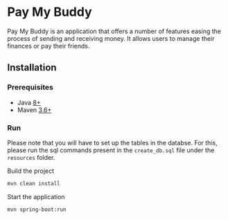 # Pay My Buddy

Pay My Buddy is an application that offers a number of features easing the process of sending and receiving money. It allows users to manage their finances or pay their friends.

## Installation

### Prerequisites

- Java [8+](https://adoptopenjdk.net/?variant=openjdk8&jvmVariant=hotspot)
- Maven [3.6+](https://maven.apache.org/download.cgi)

### Run

Please note that you will have to set up the tables in the databse. For this, please run the sql commands present in the ``` create_db.sql ``` file under the ``` resources ``` folder.

Build the project

```bash
mvn clean install
```
Start the application

```bash
mvn spring-boot:run
```
